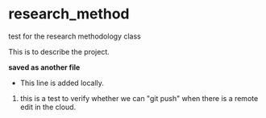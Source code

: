 # research_method
test for the research methodology class

This is to describe the project.

**saved as another file**

- This line is added locally.
1. this is a test to verify whether we can "git push" when there is a remote edit in the cloud.
